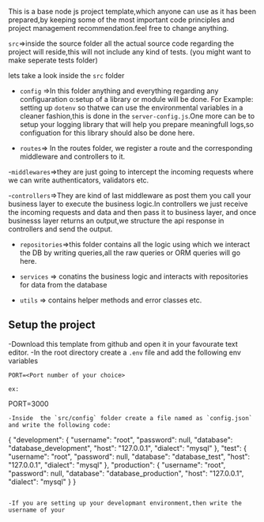 This is a base node js project template,which anyone can use as it has been prepared,by keeping some of the most important code principles and project management recommendation.feel free to change anything.


`src`=>inside the source folder all the actual source code regarding the project will reside,this will not include any kind of tests. (you might want to make seperate tests folder)

lets take a look inside the `src` folder

- `config` =>In this folder anything and everything regarding any configuaration o:setup of a library or module will be done.
For Example: setting up `dotenv` so thatwe can use the environmental variables in a cleaner  fashion,this is done in the `server-config.js`.One more can be to setup your logging library that will help you prepare meaningfull logs,so configuation for this library should also be done here.

- `routes`=> In the routes folder, we register a route and the corresponding middleware and controllers to it.

-`middlewares`=>they are just going to intercept the incoming requests where we can write authenticators, validators etc.

-`controllers`=>They are kind of last middleware as post them you call your business layer to execute the business logic.In controllers we just receive the incoming requests and data and then pass it to business layer, and once businesss layer returns an output,we structure the api response in controllers and send the output.

- `repositories`=>this folder contains all the logic using which we interact the DB by writing queries,all the raw queries or ORM queries will go here.

- `services` => conatins the business logic and interacts with
repositories for data from the database

- `utils` => contains helper methods and error classes etc.

## Setup the project

-Download this template from github and open it in your favourate text editor.
-In the root directory create a `.env` file and add the following env variables
```
PORT=<Port number of your choice>
```
```
ex:
```
PORT=3000
```
-Inside  the `src/config` folder create a file named as `config.json` and write the following code:
```
{
  "development": {
    "username": "root",
    "password": null,
    "database": "database_development",
    "host": "127.0.0.1",
    "dialect": "mysql"
  },
  "test": {
    "username": "root",
    "password": null,
    "database": "database_test",
    "host": "127.0.0.1",
    "dialect": "mysql"
  },
  "production": {
    "username": "root",
    "password": null,
    "database": "database_production",
    "host": "127.0.0.1",
    "dialect": "mysql"
  }
}
```

-If you are setting up your developmant environment,then write the username of your
